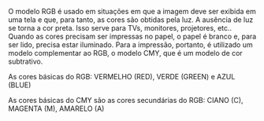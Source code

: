 O modelo RGB é usado em situações em que a imagem deve ser exibida em uma tela e que, para tanto, as cores são obtidas pela luz. A ausência de luz se torna a cor preta. Isso serve para TVs, monitores, projetores, etc.. 
Quando as cores precisam ser impressas no papel, o papel é branco e, para ser lido, precisa estar iluminado. Para a impressão, portanto, é utilizado um modelo complementar ao RGB, o modelo CMY, que é um modelo de cor subtrativo.

As cores básicas do RGB:
VERMELHO (RED), VERDE (GREEN) e AZUL (BLUE)

As cores básicas do CMY são as cores secundárias do RGB:
CIANO (C), MAGENTA (M), AMARELO (A)
